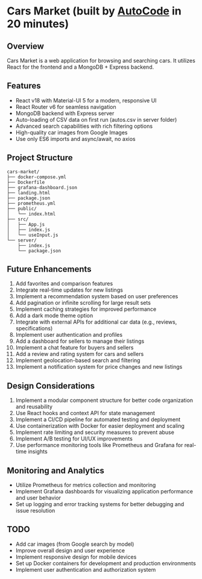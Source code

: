 # Cars Market (built by [AutoCode](https://autocode.work) in 20 minutes)

## Overview

Cars Market is a web application for browsing and searching cars. It utilizes React for the frontend and a MongoDB + Express backend.

## Features

-   React v18 with Material-UI 5 for a modern, responsive UI
-   React Router v6 for seamless navigation
-   MongoDB backend with Express server
-   Auto-loading of CSV data on first run (autos.csv in server folder)
-   Advanced search capabilities with rich filtering options
-   High-quality car images from Google Images
-   Use only ES6 imports and async/await, no axios

## Project Structure

```
cars-market/
├── docker-compose.yml
├── Dockerfile
├── grafana-dashboard.json
├── landing.html
├── package.json
├── prometheus.yml
├── public/
│   └── index.html
├── src/
│   ├── App.js
│   ├── index.js
│   └── useInput.js
└── server/
    ├── index.js
    └── package.json
```

## Future Enhancements

1. Add favorites and comparison features
2. Integrate real-time updates for new listings
3. Implement a recommendation system based on user preferences
4. Add pagination or infinite scrolling for large result sets
5. Implement caching strategies for improved performance
6. Add a dark mode theme option
7. Integrate with external APIs for additional car data (e.g., reviews, specifications)
8. Implement user authentication and profiles
9. Add a dashboard for sellers to manage their listings
10. Implement a chat feature for buyers and sellers
11. Add a review and rating system for cars and sellers
12. Implement geolocation-based search and filtering
13. Implement a notification system for price changes and new listings

## Design Considerations

1. Implement a modular component structure for better code organization and reusability
2. Use React hooks and context API for state management
3. Implement a CI/CD pipeline for automated testing and deployment
4. Use containerization with Docker for easier deployment and scaling
5. Implement rate limiting and security measures to prevent abuse
6. Implement A/B testing for UI/UX improvements
7. Use performance monitoring tools like Prometheus and Grafana for real-time insights

## Monitoring and Analytics

-   Utilize Prometheus for metrics collection and monitoring
-   Implement Grafana dashboards for visualizing application performance and user behavior
-   Set up logging and error tracking systems for better debugging and issue resolution

## TODO

-   Add car images (from Google search by model)
-   Improve overall design and user experience
-   Implement responsive design for mobile devices
-   Set up Docker containers for development and production environments
-   Implement user authentication and authorization system
